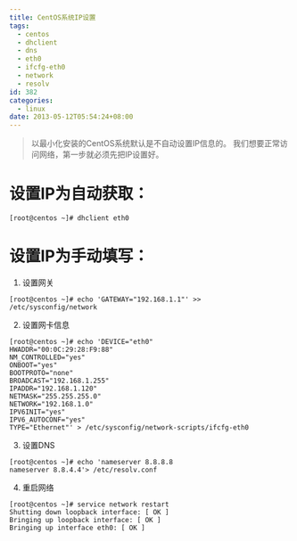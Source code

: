 ```yaml
---
title: CentOS系统IP设置
tags:
  - centos
  - dhclient
  - dns
  - eth0
  - ifcfg-eth0
  - network
  - resolv
id: 382
categories:
  - linux
date: 2013-05-12T05:54:24+08:00
---
```


> 以最小化安装的CentOS系统默认是不自动设置IP信息的。
>   我们想要正常访问网络，第一步就必须先把IP设置好。

# 设置IP为自动获取：

```shell
[root@centos ~]# dhclient eth0
```

# 设置IP为手动填写：

1. 设置网关

```shell
[root@centos ~]# echo 'GATEWAY="192.168.1.1"' >> /etc/sysconfig/network
```

2. 设置网卡信息
```shell
[root@centos ~]# echo 'DEVICE="eth0"
HWADDR="00:0C:29:28:F9:88"
NM_CONTROLLED="yes"
ONBOOT="yes"
BOOTPROTO="none"
BROADCAST="192.168.1.255"
IPADDR="192.168.1.120"
NETMASK="255.255.255.0"
NETWORK="192.168.1.0"
IPV6INIT="yes"
IPV6_AUTOCONF="yes"
TYPE="Ethernet"' > /etc/sysconfig/network-scripts/ifcfg-eth0
```

3. 设置DNS
```shell
[root@centos ~]# echo 'nameserver 8.8.8.8
nameserver 8.8.4.4'> /etc/resolv.conf
```


4. 重启网络
```shell
[root@centos ~]# service network restart
Shutting down loopback interface: [ OK ]
Bringing up loopback interface: [ OK ]
Bringing up interface eth0: [ OK ]
```
